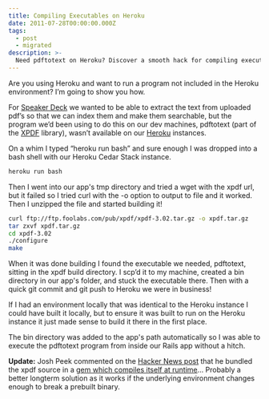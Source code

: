 ```yaml
---
title: Compiling Executables on Heroku
date: 2011-07-28T00:00:00.000Z
tags:
  - post
  - migrated
description: >-
  Need pdftotext on Heroku? Discover a smooth hack for compiling executables directly on Heroku's Cedar Stack, making PDFs searchable in no time!
---
```


Are you using Heroku and want to run a program not included in the Heroku environment? I’m going to show you how.

For [Speaker Deck](http://speakerdeck.com) we wanted to be able to extract the text from uploaded pdf’s so that we can index them and make them searchable, but the program we’d been using to do this on our dev machines, pdftotext (part of the [XPDF](http://foolabs.com/xpdf/) library), wasn’t available on our [Heroku](http://heroku.com) instances.

On a whim I typed “heroku run bash” and sure enough I was dropped into a bash shell with our Heroku Cedar Stack instance.

```bash
heroku run bash
```

Then I went into our app's tmp directory and tried a wget with the xpdf url, but it failed so I tried curl with the -o option to output to file and it worked. Then I unzipped the file and started building it!

```bash
curl ftp://ftp.foolabs.com/pub/xpdf/xpdf-3.02.tar.gz -o xpdf.tar.gz
tar zxvf xpdf.tar.gz
cd xpdf-3.02
./configure
make
```

When it was done building I found the executable we needed, pdftotext, sitting in the xpdf build directory. I scp’d it to my machine, created a bin directory in our app's folder, and stuck the executable there. Then with a quick git commit and git push to Heroku we were in business!

If I had an environment locally that was identical to the Heroku instance I could have built it locally, but to ensure it was built to run on the Heroku instance it just made sense to build it there in the first place.

The bin directory was added to the app's path automatically so I was able to execute the pdftotext program from inside our Rails app without a hitch.

**Update:** Josh Peek commented on the [Hacker News post](http://news.ycombinator.com/item?id=2816783) that he bundled the xpdf source in a [gem which compiles itself at runtime](https://github.com/josh/ruby-xpdf)… Probably a better longterm solution as it works if the underlying environment changes enough to break a prebuilt binary.
